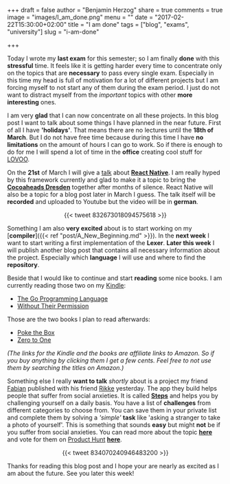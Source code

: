 +++
draft = false
author = "Benjamin Herzog"
share = true
comments = true
image = "images/I_am_done.png"
menu = ""
date = "2017-02-22T15:30:00+02:00"
title = "I am done"
tags = ["blog", "exams", "university"]
slug = "i-am-done"

+++

Today I wrote my **last exam** for this semester; so I am finally **done** with this **stressful** time. It feels like it is getting harder every time to concentrate only on the topics that are **necessary** to pass every single exam. Especially in this time my head is full of motivation for a lot of different projects but I am forcing myself to not start any of them during the exam period. I just do not want to distract myself from the *important* topics with other **more interesting** ones.

I am very **glad** that I can now concentrate on all these projects. In this blog post I want to talk about some things I have planned in the near future. First of all I have **'holidays'**. That means there are no lectures until the **18th of March**. But I do not have free time because during this time I have **no limitations** on the amount of hours I can go to work. So if there is enough to do for me I will spend a lot of time in the **office** creating cool stuff for [LOVOO](https://www.lovoo.com).

On the **21st** of March I will give a [talk](https://www.meetup.com/de-DE/Cocoaheads-Dresden/events/237722653/) about [**React Native**](https://github.com/facebook/react-native). I am really hyped by this framework currently and glad to make it a topic to bring the [**Cocoaheads Dresden**](https://www.meetup.com/de-DE/Cocoaheads-Dresden/) together after months of silence. React Native will also be a topic for a blog post later in March I guess. The talk itself will be **recorded** and uploaded to Youtube but the video will be in **german**.

<center>{{< tweet 832673018094575618 >}}</center>

Something I am also **very excited** about is to start working on my [**compiler**]({{< ref "post/A_New_Beginning.md" >}}). In the **next week** I want to start writing a first implementation of the **Lexer**. **Later this week** I will publish another blog post that contains all necessary information about the project. Especially which **language** I will use and where to find the **repository**.

Beside that I would like to continue and start **reading** some nice books. I am currently reading those two on my [Kindle](http://amzn.to/2m7fLsH):

- [The Go Programming Language](http://amzn.to/2mbzxjd)
- [Without Their Permission](http://amzn.to/2m6VLq2)

Those are the two books I plan to read afterwards:

- [Poke the Box](http://amzn.to/2kLdrqW)
- [Zero to One](http://amzn.to/2lugK2M)

*(The links for the Kindle and the books are affiliate links to Amazon. So if you buy anything by clicking them I get a few cents. Feel free to not use them by searching the titles on Amazon.)*

Something else I really **want to talk** *shortly* about is a project my friend [Fabian](https://twitter.com/fabianehlert) published with his friend [Rikke](https://twitter.com/Rikkekoblauch) yesterday. The app they build helps people that suffer from social anxieties. It is called [**Steps**](https://www.stepsapp.xyz) and helps you by challenging yourself on a daily basis. You have a list of **challenges** from different categories to choose from. You can save them in your private list and complete them by solving a *'simple'* **task** like 'asking a stranger to take a photo of yourself'. This is something that sounds **easy** but might **not** be if you suffer from social anxieties. You can read more about the topic [**here**](https://medium.com/steps/launching-steps-app-29bcc6fb20cd#.yg6kmqeaa) and vote for them on [Product Hunt](https://www.producthunt.com) [**here**](https://www.producthunt.com/posts/steps-3).

<center>{{< tweet 834070240946483200 >}}</center>

Thanks for reading this blog post and I hope your are nearly as excited as I am about the future. See you later this week!
